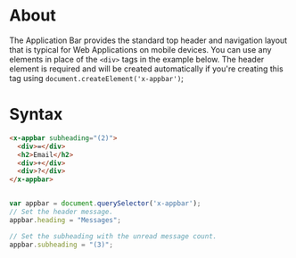 # About

The Application Bar provides the standard top header and navigation layout that is typical for Web Applications on mobile devices.  You can use any elements in place of the ```<div>``` tags in the example below.  The header element is required and will be created automatically if you're creating this tag using ```document.createElement('x-appbar')```;


# Syntax

```html
<x-appbar subheading="(2)">
  <div>=</div>
  <h2>Email</h2>
  <div>+</div>
  <div>?</div>
</x-appbar>
```
```javascript

var appbar = document.querySelector('x-appbar');
// Set the header message.
appbar.heading = "Messages";

// Set the subheading with the unread message count.
appbar.subheading = "(3)";

```


